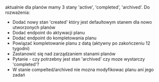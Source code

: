aktualnie dla planów mamy 3 stany 'active', 'completed', 'archived'.
Do rozważenia:
- Dodać nowy stan 'created' który jest defaultowym stanem dla nowo utworzonych planów
- Dodać endpoint do aktywacji planu
- Dodać endpoint do kompletowania planu
- Powiązać kompletowanie planu z datą (aktywny po zakończeniu 12 tygodni)
- Zastanowić się nad zarządzaniem stanami planów
- Pytanie - czy potrzebny jest stan 'archived' czy moze wystarczy 'completed'?
- W stanie compelted/archived nie mozna modyfikowac planu ani jego zadań
  